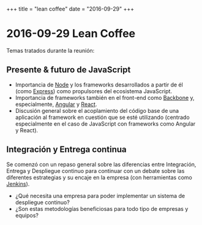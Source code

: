+++
title = "lean coffee"
date = "2016-09-29"
+++


# 2016-09-29 Lean Coffee

Temas tratados durante la reunión:

## Presente & futuro de JavaScript

* Importancia de [Node](https://nodejs.org/en/) y los frameworks desarrollados a partir de él (como [Express](http://expressjs.com/)) como propulsores del ecosistema JavaScript.
* Importancia de frameworks también en el front-end como [Backbone](http://backbonejs.org/) y, especialmente, [Angular](https://angularjs.org/) y [React](https://facebook.github.io/react/).
* Discusión general sobre el acoplamiento del código base de una aplicación al framework en cuestión que se esté utilizando (centrado especialmente en el caso de JavaScript con frameworks como Angular y React).

## Integración y Entrega continua

Se comenzó con un repaso general sobre las diferencias entre Integración, Entrega y Despliegue continuo para continuar con un debate sobre las diferentes estrategias y su encaje en la empresa (con herramientas como [Jenkins](https://jenkins.io/)).

* ¿Qué necesita una empresa para poder implementar un sistema de despliegue continuo?
* ¿Son estas metodologías beneficiosas para todo tipo de empresas y equipos?
